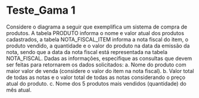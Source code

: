 # Teste_Gama 1
Considere o diagrama a seguir que exemplifica um sistema de compra de
produtos. A tabela PRODUTO informa o nome e valor atual dos produtos
cadastrados, a tabela NOTA_FISCAL_ITEM informa a nota fiscal do item, o
produto vendido, a quantidade e o valor do produto na data da emissão da
nota, sendo que a data da nota fiscal está representada na tabela
NOTA_FISCAL. Dadas as informações, especifique as consultas que devem ser
feitas para retornarem os dados solicitados:
a. Nome do produto com maior valor de venda (considere o valor do item
na nota fiscal).
b. Valor total de todas as notas e o valor total de todas as notas
considerando o preço atual do produto.
c. Nome dos 5 produtos mais vendidos (quantidade) do mês atual.
